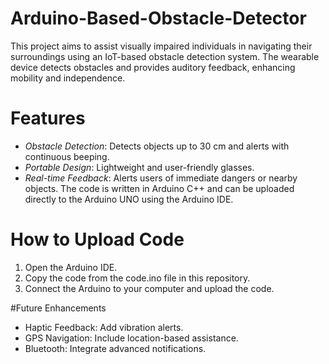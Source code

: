 # Arduino-Based-Obstacle-Detector
This project aims to assist visually impaired individuals in navigating their surroundings using an IoT-based obstacle detection system. The wearable device detects obstacles and provides auditory feedback, enhancing mobility and independence.

# Features
- *Obstacle Detection*: Detects objects up to 30 cm and alerts with continuous beeping.
- *Portable Design*: Lightweight and user-friendly glasses.
- *Real-time Feedback*: Alerts users of immediate dangers or nearby objects.
The code is written in Arduino C++ and can be uploaded directly to the Arduino UNO using the Arduino IDE.

# How to Upload Code
1. Open the Arduino IDE.
2. Copy the code from the code.ino file in this repository.
3. Connect the Arduino to your computer and upload the code.

#Future Enhancements
- Haptic Feedback: Add vibration alerts.
- GPS Navigation: Include location-based assistance.
- Bluetooth: Integrate advanced notifications.
